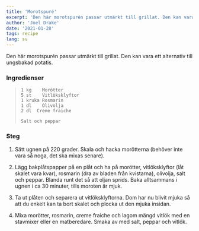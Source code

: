 ```yaml
---
title: 'Morotspuré'
excerpt: 'Den här morotspurén passar utmärkt till grillat. Den kan vara ett alternativ till ungsbakad potatis.'
author: 'Joel Drake'
date: '2021-01-28'
tags: recipe
lang: sv
---
```


Den här morotspurén passar utmärkt till grillat. Den kan vara ett alternativ till ungsbakad potatis.

### Ingredienser

> ```
> 1 kg    Morötter
> 5 st    Vitlöksklyftor
> 1 kruka Rosmarin
> 1 dl    Olivolja
> 2 dl  Creme fraiche
>
> Salt och peppar
> ```

### Steg

1. Sätt ugnen på 220 grader. Skala och hacka morötterna (behöver inte vara så noga, det ska mixas senare).

2. Lägg bakplåtspapper på en plåt och ha på morötter, vitlöksklyftor (låt skalet vara kvar), rosmarin (dra av bladen från kvistarna), olivolja, salt och peppar. Blanda runt det så att oljan sprids. Baka alltsammans i ugnen i ca 30 minuter, tills moroten är mjuk.

3. Ta ut plåten och separera ut vitlöksklyftorna. Dom har nu blivit mjuka så att du enkelt kan ta bort skalet och plocka ut den mjuka insidan.

4. Mixa morötter, rosmarin, creme fraiche och lagom mängd vitlök med en stavmixer eller en matberedare. Smaka av med salt, peppar och vitlök.
